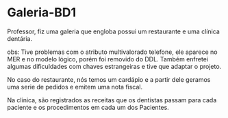 # Galeria-BD1

Professor, fiz uma galeria que engloba possui um restaurante e uma clínica dentária. 

obs: Tive problemas com o atributo multivalorado telefone, ele aparece no MER e no modelo lógico, porém foi removido do DDL.
     Também enfretei algumas dificuldades com chaves estrangeiras e tive que adaptar o projeto.


No caso do restaurante, nós temos um cardápio e a partir dele geramos uma serie de pedidos e emitem uma nota fiscal.

Na clinica, são registrados as receitas que os dentistas passam para cada paciente e os procedimentos em cada um dos
Pacientes.
